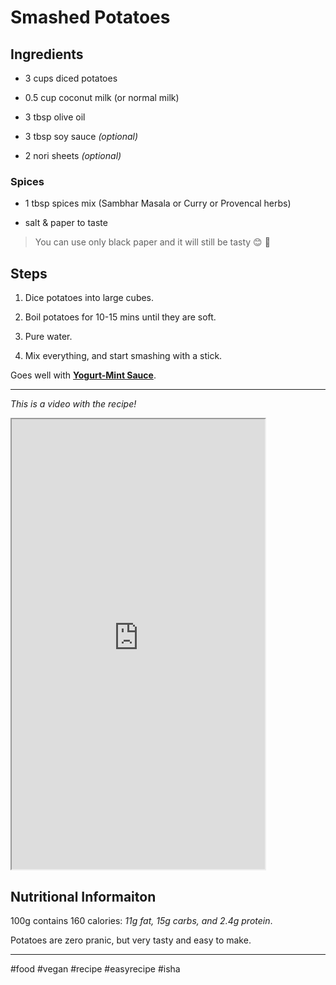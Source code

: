# Smashed Potatoes

## **Ingredients**

*   3 cups diced potatoes
    
*   0.5 cup coconut milk (or normal milk)
    
*   3 tbsp olive oil
    
*   3 tbsp soy sauce *(optional)*
    
*   2 nori sheets *(optional)*
    

### Spices

*   1 tbsp spices mix (Sambhar Masala or Curry or Provencal herbs)
    
*   salt & paper to taste
    

> You can use only black paper and it will still be tasty 😊 🙏

## Steps

1.  Dice potatoes into large cubes.
    
2.  Boil potatoes for 10-15 mins until they are soft.
    
3.  Pure water.
    
4.  Mix everything, and start smashing with a stick.
    

Goes well with [**Yogurt-Mint Sauce**](https://pranic-diet.com/yogurt-mint-sauce).

* * *

*This is a video with the recipe!*

<iframe width="405" height="720" src="https://www.youtube.com/embed/vozxQ9_FH90"></iframe>

## **Nutritional Informaiton**

100g contains 160 calories: *11g fat, 15g carbs, and 2.4g protein*.

Potatoes are zero pranic, but very tasty and easy to make.

* * *

#food #vegan #recipe #easyrecipe #isha
